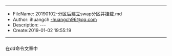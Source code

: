 ___
- FileName: 20190102-分区后建立swap分区并挂载.md
- Author: ihuangch -huangch96@qq.com
- Description: ---
- Create:2019-01-02 19:55:19
___

###
在dd命令文章中
